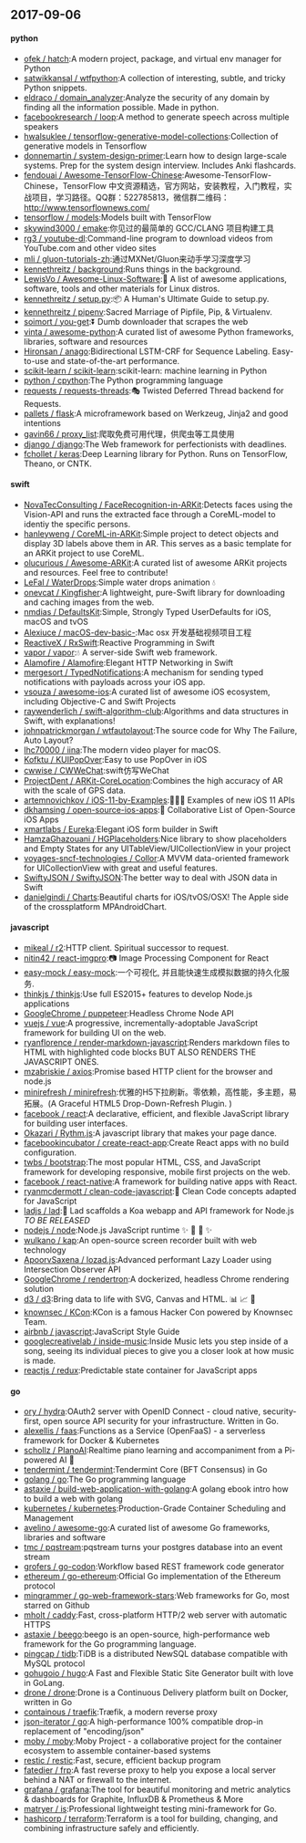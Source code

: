 ## 2017-09-06

#### python
* [ofek / hatch](https://github.com/ofek/hatch):A modern project, package, and virtual env manager for Python
* [satwikkansal / wtfpython](https://github.com/satwikkansal/wtfpython):A collection of interesting, subtle, and tricky Python snippets.
* [eldraco / domain_analyzer](https://github.com/eldraco/domain_analyzer):Analyze the security of any domain by finding all the information possible. Made in python.
* [facebookresearch / loop](https://github.com/facebookresearch/loop):A method to generate speech across multiple speakers
* [hwalsuklee / tensorflow-generative-model-collections](https://github.com/hwalsuklee/tensorflow-generative-model-collections):Collection of generative models in Tensorflow
* [donnemartin / system-design-primer](https://github.com/donnemartin/system-design-primer):Learn how to design large-scale systems. Prep for the system design interview. Includes Anki flashcards.
* [fendouai / Awesome-TensorFlow-Chinese](https://github.com/fendouai/Awesome-TensorFlow-Chinese):Awesome-TensorFlow-Chinese，TensorFlow 中文资源精选，官方网站，安装教程，入门教程，实战项目，学习路径。QQ群：522785813，微信群二维码： http://www.tensorflownews.com/
* [tensorflow / models](https://github.com/tensorflow/models):Models built with TensorFlow
* [skywind3000 / emake](https://github.com/skywind3000/emake):你见过的最简单的 GCC/CLANG 项目构建工具
* [rg3 / youtube-dl](https://github.com/rg3/youtube-dl):Command-line program to download videos from YouTube.com and other video sites
* [mli / gluon-tutorials-zh](https://github.com/mli/gluon-tutorials-zh):通过MXNet/Gluon来动手学习深度学习
* [kennethreitz / background](https://github.com/kennethreitz/background):Runs things in the background.
* [LewisVo / Awesome-Linux-Software](https://github.com/LewisVo/Awesome-Linux-Software):🐧 A list of awesome applications, software, tools and other materials for Linux distros.
* [kennethreitz / setup.py](https://github.com/kennethreitz/setup.py):📦 A Human's Ultimate Guide to setup.py.
* [kennethreitz / pipenv](https://github.com/kennethreitz/pipenv):Sacred Marriage of Pipfile, Pip, & Virtualenv.
* [soimort / you-get](https://github.com/soimort/you-get):⏬ Dumb downloader that scrapes the web
* [vinta / awesome-python](https://github.com/vinta/awesome-python):A curated list of awesome Python frameworks, libraries, software and resources
* [Hironsan / anago](https://github.com/Hironsan/anago):Bidirectional LSTM-CRF for Sequence Labeling. Easy-to-use and state-of-the-art performance.
* [scikit-learn / scikit-learn](https://github.com/scikit-learn/scikit-learn):scikit-learn: machine learning in Python
* [python / cpython](https://github.com/python/cpython):The Python programming language
* [requests / requests-threads](https://github.com/requests/requests-threads):🎭 Twisted Deferred Thread backend for Requests.
* [pallets / flask](https://github.com/pallets/flask):A microframework based on Werkzeug, Jinja2 and good intentions
* [gavin66 / proxy_list](https://github.com/gavin66/proxy_list):爬取免费可用代理，供爬虫等工具使用
* [django / django](https://github.com/django/django):The Web framework for perfectionists with deadlines.
* [fchollet / keras](https://github.com/fchollet/keras):Deep Learning library for Python. Runs on TensorFlow, Theano, or CNTK.

#### swift
* [NovaTecConsulting / FaceRecognition-in-ARKit](https://github.com/NovaTecConsulting/FaceRecognition-in-ARKit):Detects faces using the Vision-API and runs the extracted face through a CoreML-model to identiy the specific persons.
* [hanleyweng / CoreML-in-ARKit](https://github.com/hanleyweng/CoreML-in-ARKit):Simple project to detect objects and display 3D labels above them in AR. This serves as a basic template for an ARKit project to use CoreML.
* [olucurious / Awesome-ARKit](https://github.com/olucurious/Awesome-ARKit):A curated list of awesome ARKit projects and resources. Feel free to contribute!
* [LeFal / WaterDrops](https://github.com/LeFal/WaterDrops):Simple water drops animation 💧
* [onevcat / Kingfisher](https://github.com/onevcat/Kingfisher):A lightweight, pure-Swift library for downloading and caching images from the web.
* [nmdias / DefaultsKit](https://github.com/nmdias/DefaultsKit):Simple, Strongly Typed UserDefaults for iOS, macOS and tvOS
* [Alexiuce / macOS-dev-basic-](https://github.com/Alexiuce/macOS-dev-basic-):Mac osx 开发基础视频项目工程
* [ReactiveX / RxSwift](https://github.com/ReactiveX/RxSwift):Reactive Programming in Swift
* [vapor / vapor](https://github.com/vapor/vapor):💧 A server-side Swift web framework.
* [Alamofire / Alamofire](https://github.com/Alamofire/Alamofire):Elegant HTTP Networking in Swift
* [mergesort / TypedNotifications](https://github.com/mergesort/TypedNotifications):A mechanism for sending typed notifications with payloads across your iOS app.
* [vsouza / awesome-ios](https://github.com/vsouza/awesome-ios):A curated list of awesome iOS ecosystem, including Objective-C and Swift Projects
* [raywenderlich / swift-algorithm-club](https://github.com/raywenderlich/swift-algorithm-club):Algorithms and data structures in Swift, with explanations!
* [johnpatrickmorgan / wtfautolayout](https://github.com/johnpatrickmorgan/wtfautolayout):The source code for Why The Failure, Auto Layout?
* [lhc70000 / iina](https://github.com/lhc70000/iina):The modern video player for macOS.
* [Kofktu / KUIPopOver](https://github.com/Kofktu/KUIPopOver):Easy to use PopOver in iOS
* [cwwise / CWWeChat](https://github.com/cwwise/CWWeChat):swift仿写WeChat
* [ProjectDent / ARKit-CoreLocation](https://github.com/ProjectDent/ARKit-CoreLocation):Combines the high accuracy of AR with the scale of GPS data.
* [artemnovichkov / iOS-11-by-Examples](https://github.com/artemnovichkov/iOS-11-by-Examples):👨🏻‍💻 Examples of new iOS 11 APIs
* [dkhamsing / open-source-ios-apps](https://github.com/dkhamsing/open-source-ios-apps):📱 Collaborative List of Open-Source iOS Apps
* [xmartlabs / Eureka](https://github.com/xmartlabs/Eureka):Elegant iOS form builder in Swift
* [HamzaGhazouani / HGPlaceholders](https://github.com/HamzaGhazouani/HGPlaceholders):Nice library to show placeholders and Empty States for any UITableView/UICollectionView in your project
* [voyages-sncf-technologies / Collor](https://github.com/voyages-sncf-technologies/Collor):A MVVM data-oriented framework for UICollectionView with great and useful features.
* [SwiftyJSON / SwiftyJSON](https://github.com/SwiftyJSON/SwiftyJSON):The better way to deal with JSON data in Swift
* [danielgindi / Charts](https://github.com/danielgindi/Charts):Beautiful charts for iOS/tvOS/OSX! The Apple side of the crossplatform MPAndroidChart.

#### javascript
* [mikeal / r2](https://github.com/mikeal/r2):HTTP client. Spiritual successor to request.
* [nitin42 / react-imgpro](https://github.com/nitin42/react-imgpro):📷 Image Processing Component for React
* [easy-mock / easy-mock](https://github.com/easy-mock/easy-mock):一个可视化, 并且能快速生成模拟数据的持久化服务.
* [thinkjs / thinkjs](https://github.com/thinkjs/thinkjs):Use full ES2015+ features to develop Node.js applications
* [GoogleChrome / puppeteer](https://github.com/GoogleChrome/puppeteer):Headless Chrome Node API
* [vuejs / vue](https://github.com/vuejs/vue):A progressive, incrementally-adoptable JavaScript framework for building UI on the web.
* [ryanflorence / render-markdown-javascript](https://github.com/ryanflorence/render-markdown-javascript):Renders markdown files to HTML with highlighted code blocks BUT ALSO RENDERS THE JAVASCRIPT ONES.
* [mzabriskie / axios](https://github.com/mzabriskie/axios):Promise based HTTP client for the browser and node.js
* [minirefresh / minirefresh](https://github.com/minirefresh/minirefresh):优雅的H5下拉刷新。零依赖，高性能，多主题，易拓展。(A Graceful HTML5 Drop-Down-Refresh Plugin. )
* [facebook / react](https://github.com/facebook/react):A declarative, efficient, and flexible JavaScript library for building user interfaces.
* [Okazari / Rythm.js](https://github.com/Okazari/Rythm.js):A javascript library that makes your page dance.
* [facebookincubator / create-react-app](https://github.com/facebookincubator/create-react-app):Create React apps with no build configuration.
* [twbs / bootstrap](https://github.com/twbs/bootstrap):The most popular HTML, CSS, and JavaScript framework for developing responsive, mobile first projects on the web.
* [facebook / react-native](https://github.com/facebook/react-native):A framework for building native apps with React.
* [ryanmcdermott / clean-code-javascript](https://github.com/ryanmcdermott/clean-code-javascript):🛁 Clean Code concepts adapted for JavaScript
* [ladjs / lad](https://github.com/ladjs/lad):👦 Lad scaffolds a Koa webapp and API framework for Node.js *TO BE RELEASED*
* [nodejs / node](https://github.com/nodejs/node):Node.js JavaScript runtime ✨ 🐢 🚀 ✨
* [wulkano / kap](https://github.com/wulkano/kap):An open-source screen recorder built with web technology
* [ApoorvSaxena / lozad.js](https://github.com/ApoorvSaxena/lozad.js):Advanced performant Lazy Loader using Intersection Observer API
* [GoogleChrome / rendertron](https://github.com/GoogleChrome/rendertron):A dockerized, headless Chrome rendering solution
* [d3 / d3](https://github.com/d3/d3):Bring data to life with SVG, Canvas and HTML. 📊 📈 🎉
* [knownsec / KCon](https://github.com/knownsec/KCon):KCon is a famous Hacker Con powered by Knownsec Team.
* [airbnb / javascript](https://github.com/airbnb/javascript):JavaScript Style Guide
* [googlecreativelab / inside-music](https://github.com/googlecreativelab/inside-music):Inside Music lets you step inside of a song, seeing its individual pieces to give you a closer look at how music is made.
* [reactjs / redux](https://github.com/reactjs/redux):Predictable state container for JavaScript apps

#### go
* [ory / hydra](https://github.com/ory/hydra):OAuth2 server with OpenID Connect - cloud native, security-first, open source API security for your infrastructure. Written in Go.
* [alexellis / faas](https://github.com/alexellis/faas):Functions as a Service (OpenFaaS) - a serverless framework for Docker & Kubernetes
* [schollz / PIanoAI](https://github.com/schollz/PIanoAI):Realtime piano learning and accompaniment from a Pi-powered AI 🎹
* [tendermint / tendermint](https://github.com/tendermint/tendermint):Tendermint Core (BFT Consensus) in Go
* [golang / go](https://github.com/golang/go):The Go programming language
* [astaxie / build-web-application-with-golang](https://github.com/astaxie/build-web-application-with-golang):A golang ebook intro how to build a web with golang
* [kubernetes / kubernetes](https://github.com/kubernetes/kubernetes):Production-Grade Container Scheduling and Management
* [avelino / awesome-go](https://github.com/avelino/awesome-go):A curated list of awesome Go frameworks, libraries and software
* [tmc / pqstream](https://github.com/tmc/pqstream):pqstream turns your postgres database into an event stream
* [grofers / go-codon](https://github.com/grofers/go-codon):Workflow based REST framework code generator
* [ethereum / go-ethereum](https://github.com/ethereum/go-ethereum):Official Go implementation of the Ethereum protocol
* [mingrammer / go-web-framework-stars](https://github.com/mingrammer/go-web-framework-stars):Web frameworks for Go, most starred on Github
* [mholt / caddy](https://github.com/mholt/caddy):Fast, cross-platform HTTP/2 web server with automatic HTTPS
* [astaxie / beego](https://github.com/astaxie/beego):beego is an open-source, high-performance web framework for the Go programming language.
* [pingcap / tidb](https://github.com/pingcap/tidb):TiDB is a distributed NewSQL database compatible with MySQL protocol
* [gohugoio / hugo](https://github.com/gohugoio/hugo):A Fast and Flexible Static Site Generator built with love in GoLang.
* [drone / drone](https://github.com/drone/drone):Drone is a Continuous Delivery platform built on Docker, written in Go
* [containous / traefik](https://github.com/containous/traefik):Træfik, a modern reverse proxy
* [json-iterator / go](https://github.com/json-iterator/go):A high-performance 100% compatible drop-in replacement of "encoding/json"
* [moby / moby](https://github.com/moby/moby):Moby Project - a collaborative project for the container ecosystem to assemble container-based systems
* [restic / restic](https://github.com/restic/restic):Fast, secure, efficient backup program
* [fatedier / frp](https://github.com/fatedier/frp):A fast reverse proxy to help you expose a local server behind a NAT or firewall to the internet.
* [grafana / grafana](https://github.com/grafana/grafana):The tool for beautiful monitoring and metric analytics & dashboards for Graphite, InfluxDB & Prometheus & More
* [matryer / is](https://github.com/matryer/is):Professional lightweight testing mini-framework for Go.
* [hashicorp / terraform](https://github.com/hashicorp/terraform):Terraform is a tool for building, changing, and combining infrastructure safely and efficiently.
